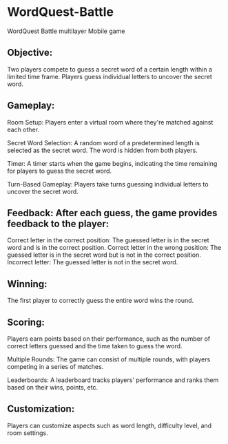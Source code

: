# WordQuest-Battle

WordQuest Battle multilayer Mobile game

## Objective:

Two players compete to guess a secret word of a certain length within a limited time frame. Players guess individual letters to uncover the secret word.

## Gameplay:

Room Setup: Players enter a virtual room where they're matched against each other.

Secret Word Selection: A random word of a predetermined length is selected as the secret word. The word is hidden from both players.

Timer: A timer starts when the game begins, indicating the time remaining for players to guess the secret word.

Turn-Based Gameplay: Players take turns guessing individual letters to uncover the secret word.

## Feedback: After each guess, the game provides feedback to the player:

Correct letter in the correct position: The guessed letter is in the secret word and is in the correct position.
Correct letter in the wrong position: The guessed letter is in the secret word but is not in the correct position.
Incorrect letter: The guessed letter is not in the secret word.

## Winning:

The first player to correctly guess the entire word wins the round.

## Scoring:

Players earn points based on their performance, such as the number of correct letters guessed and the time taken to guess the word.

Multiple Rounds: The game can consist of multiple rounds, with players competing in a series of matches.

Leaderboards: A leaderboard tracks players' performance and ranks them based on their wins, points, etc.

## Customization:

Players can customize aspects such as word length, difficulty level, and room settings.
